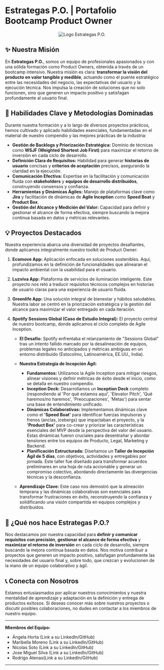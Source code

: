 # Estrategas P.O. | Portafolio Bootcamp Product Owner

<p align="center">
  <img src="([https://github.com/EstrategasPO/BootCamp/blob/main/placeholder-logo-equipo.png](https://github.com/EstrategasPO/BootCamp/blob/main/logo.png))"  alt="Logo Estrategas P.O."/>
</p>

## ✨ Nuestra Misión

En **Estrategas P.O.**, somos un equipo de profesionales apasionados y con una sólida formación como Product Owners, obtenida a través de un bootcamp intensivo. Nuestra misión es clara: **transformar la visión del producto en valor tangible y medible**, actuando como el puente estratégico entre las necesidades del negocio, las expectativas del usuario y la ejecución técnica. Nos impulsa la creación de soluciones que no solo funcionen, sino que generen un impacto positivo y satisfagan profundamente al usuario final.

## 🚀 Habilidades Clave y Metodologías Dominadas

Durante nuestra formación y a lo largo de diversos proyectos prácticos, hemos cultivado y aplicado habilidades esenciales, fundamentadas en el material de nuestro compendio y las mejores prácticas de la industria:

* **Gestión de Backlogs y Priorización Estratégica:** Dominio de técnicas como **WSJF (Weighted Shortest Job First)** para maximizar el retorno de inversión en cada ciclo de desarrollo.
* **Definición Clara de Requisitos:** Habilidad para generar **historias de usuario** concisas y **criterios de aceptación** precisos, asegurando la claridad en la ejecución.
* **Comunicación Efectiva:** Expertise en la facilitación y comunicación fluida con **stakeholders** y **equipos de desarrollo distribuidos**, construyendo consensos y confianza.
* **Herramientas y Dinámicas Ágiles:** Manejo de plataformas clave como **Jira** y facilitación de dinámicas de **Agile Inception** como **Speed Boat** y **Product Box**.
* **Gestión del Alcance y Medición del Valor:** Capacidad para definir y gestionar el alcance de forma efectiva, siempre buscando la mejora continua basada en datos y métricas relevantes.

## 💡 Proyectos Destacados

Nuestra experiencia abarca una diversidad de proyectos desafiantes, donde aplicamos integralmente nuestro toolkit de Product Owner:

1.  **Ecomove App:** Aplicación enfocada en soluciones sostenibles. Aquí, profundizamos en la definición de funcionalidades que alinearan el impacto ambiental con la usabilidad para el usuario.
2.  **Luzviva App:** Plataforma de servicios de iluminación inteligente. Este proyecto nos retó a traducir requisitos técnicos complejos en historias de usuario claras para una experiencia de usuario fluida.
3.  **Greenlife App:** Una solución integral de bienestar y hábitos saludables. Nuestra labor se centró en la priorización estratégica y la gestión del alcance para maximizar el valor entregado en cada iteración.
4.  **Spotify Sessions Global (Caso de Estudio Integral):** El proyecto central de nuestro bootcamp, donde aplicamos el ciclo completo de Agile Inception.

    * **El Desafío:** Spotify enfrentaba el relanzamiento de "Sessions Global" tras un intento fallido marcado por la desalineación de equipos, problemas legales no anticipados y métricas ambiguas en un entorno distribuido (Estocolmo, Latinoamérica, EE.UU., India).
    * **Nuestra Estrategia de Incepción Ágil:**
        * **Fundamentos:** Utilizamos la Agile Inception para mitigar riesgos, alinear visiones y definir métricas de éxito desde el inicio, como se detalla en nuestro compendio.
        * **Inception Deck:** Desarrollamos un **Inception Deck** completo (respondiendo al 'Por qué estamos aquí', 'Elevator Pitch', 'Qué haremos/no haremos', 'Preocupaciones', 'Metas') para sentar una base de entendimiento unificado.
        * **Dinámicas Colaborativas:** Implementamos dinámicas clave como el **'Speed Boat'** para identificar fuerzas impulsoras y frenos (anclas, icebergs) que impactaban el proyecto, y la **'Product Box'** para co-crear y priorizar las características esenciales del MVP desde la perspectiva del valor del usuario. Estas dinámicas fueron cruciales para desentrañar y abordar tensiones entre los equipos de Producto, Legal, Marketing y Backend.
        * **Planificación Estructurada:** Diseñamos un **Taller de Incepción Ágil de 5 días**, con objetivos, actividades y entregables por jornada. Este taller fue diseñado para transformar acuerdos preliminares en una hoja de ruta accionable y generar un compromiso colectivo, abordando directamente las divergencias técnicas y la desconfianza.

    * **Aprendizaje Clave:** Este caso nos demostró que la alineación temprana y las dinámicas colaborativas son esenciales para transformar frustraciones en éxito, reconstruyendo la confianza y solidificando una visión compartida en equipos complejos y distribuidos.

## 🌟 ¿Qué nos hace Estrategas P.O.?

Nos destacamos por nuestra capacidad para **definir y comunicar requisitos con precisión**, **gestionar el alcance de forma efectiva** y **maximizar el retorno de inversión** en cada ciclo de desarrollo, siempre buscando la mejora continua basada en datos. Nos motiva contribuir a proyectos que generen un impacto positivo, satisfagan profundamente las necesidades del usuario final y, sobre todo, que crezcan y evolucionen de la mano de un equipo colaborativo y ágil.

## 📞 Conecta con Nosotros

Estamos entusiasmados por aplicar nuestros conocimientos y nuestra mentalidad de aprendizaje y adaptación en la definición y entrega de productos exitosos. Si deseas conocer más sobre nuestros proyectos o discutir posibles colaboraciones, no dudes en contactar a los miembros de nuestro equipo.

---

**Miembros del Equipo:**

* Ángela Horta (Link a su LinkedIn/GitHub)
* Maribella Moreno (Link a su LinkedIn/GitHub)
* Nicolas Soto (Link a su LinkedIn/GitHub)
* Jose Miguel Silva (Link a su LinkedIn/GitHub)
* Rodrigo Atenas(Link a su LinkedIn/GitHub)

---
